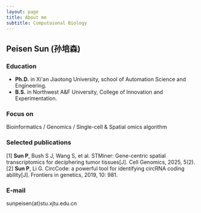 ```yaml
---
layout: page
title: About me
subtitle: Computaional Biology
---
```


## Peisen Sun (孙培森)

### Education  
 - **Ph.D.** in Xi'an Jiaotong University, school of Automation Science and Engineering.  
 - **B.S.** in Northwest A&F University, College of Innovation and Experimentation.

### Focus on
Bioinformatics / Genomics / Single-cell & Spatial omics algorithm

### Selected publications
[1] **Sun P**, Bush S J, Wang S, et al. STMiner: Gene-centric spatial transcriptomics for deciphering tumor tissues[J]. Cell Genomics, 2025, 5(2).  
[2] **Sun P**, Li G. CircCode: a powerful tool for identifying circRNA coding ability[J]. Frontiers in genetics, 2019, 10: 981.

### E-mail
sunpeisen(at)stu.xjtu.edu.cn
